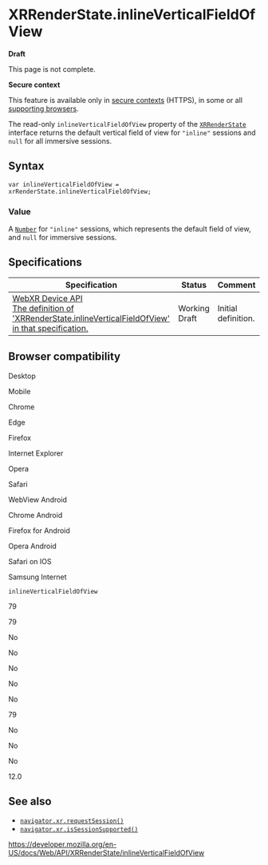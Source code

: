 XRRenderState.inlineVerticalFieldOfView
=======================================

**Draft**

This page is not complete.

**Secure context**

This feature is available only in [secure contexts](https://developer.mozilla.org/en-US/docs/Web/Security/Secure_Contexts) (HTTPS), in some or all [supporting browsers](#browser_compatibility).

The read-only `inlineVerticalFieldOfView` property of the [`XRRenderState`](../xrrenderstate) interface returns the default vertical field of view for `"inline"` sessions and `null` for all immersive sessions.

Syntax
------

    var inlineVerticalFieldOfView = xrRenderState.inlineVerticalFieldOfView;

### Value

A [`Number`](https://developer.mozilla.org/en-US/docs/Web/JavaScript/Reference/Global_Objects/Number) for `"inline"` sessions, which represents the default field of view, and `null` for immersive sessions.

Specifications
--------------

<table><thead><tr class="header"><th>Specification</th><th>Status</th><th>Comment</th></tr></thead><tbody><tr class="odd"><td><a href="https://immersive-web.github.io/webxr/#dom-xrrenderstate-inlineVerticalFieldOfView">WebXR Device API<br />
<span class="small">The definition of 'XRRenderState.inlineVerticalFieldOfView' in that specification.</span></a></td><td><span class="spec-wd">Working Draft</span></td><td>Initial definition.</td></tr></tbody></table>

Browser compatibility
---------------------

Desktop

Mobile

Chrome

Edge

Firefox

Internet Explorer

Opera

Safari

WebView Android

Chrome Android

Firefox for Android

Opera Android

Safari on IOS

Samsung Internet

`inlineVerticalFieldOfView`

79

79

No

No

No

No

No

79

No

No

No

12.0

See also
--------

-   [`navigator.xr.requestSession()`](../xrsystem/requestsession)
-   [`navigator.xr.isSessionSupported()`](../xrsystem/issessionsupported)

<a href="https://developer.mozilla.org/en-US/docs/Web/API/XRRenderState/inlineVerticalFieldOfView" class="_attribution-link">https://developer.mozilla.org/en-US/docs/Web/API/XRRenderState/inlineVerticalFieldOfView</a>
